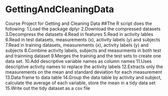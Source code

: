# GettingAndCleaningData
Course Project for Getting and Cleaning Data
##The R script does the following:
1.Load the package dplyr
2.Download the compressed datasets
3.Decompress the datasets
4.Read in features
5.Read in activity lables
6.Read in test datasets, measurements (x), activity labels (y) and subjects
7.Read in training datasets, measurements (x), activity labels (y) and subjects
8.Combine activity labels, subjects and measurments in both test and trainning dataset
9.Merges the training and the test sets to create one data set.
10.Add descriptive variable names as column names
11.Uses descriptive activity names to replace the activity labels
12.Extracts only the measurements on the mean and standard deviation for each measurement
13.Data frame to data table
14.Group the data table by activity and subject, calculate the average of each variable, store the mean in a tidy data set
15.Write out the tidy dataset as a csv file
